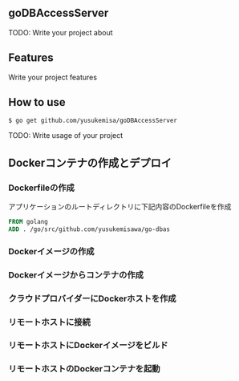 ## goDBAccessServer
TODO: Write your project about

## Features
Write your project features

## How to use

```
$ go get github.com/yusukemisa/goDBAccessServer
```

TODO: Write usage of your project

## Dockerコンテナの作成とデプロイ

### Dockerfileの作成
アプリケーションのルートディレクトリに下記内容のDockerfileを作成

```Dockerfile
FROM golang
ADD . /go/src/github.com/yusukemisawa/go-dbas

```
### Dockerイメージの作成

### Dockerイメージからコンテナの作成

### クラウドプロバイダーにDockerホストを作成

### リモートホストに接続

### リモートホストにDockerイメージをビルド

### リモートホストのDockerコンテナを起動
